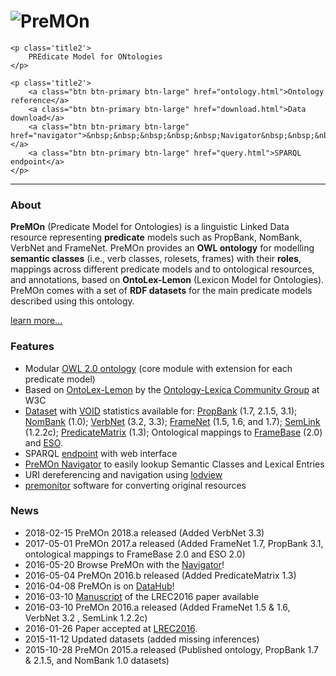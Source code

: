 <div class="well sidebar" id="well-home">
    <h1>
        <img src='images/premon-big.png' alt='PreMOn' title='PreMOn' />
    </h1>

    <p class='title2'>
        PREdicate Model for ONtologies
    </p>

    <p class='title2'>
        <a class="btn btn-primary btn-large" href="ontology.html">Ontology reference</a>
        <a class="btn btn-primary btn-large" href="download.html">Data download</a>
        <a class="btn btn-primary btn-large" href="navigator">&nbsp;&nbsp;&nbsp;&nbsp;&nbsp;Navigator&nbsp;&nbsp;&nbsp;&nbsp;&nbsp;</a>
        <a class="btn btn-primary btn-large" href="query.html">SPARQL endpoint</a>
    </p>
</div>

---------------------------------------

### About

**PreMOn** (Predicate Model for Ontologies) is a linguistic Linked Data resource representing **predicate** models such as PropBank, NomBank, VerbNet and FrameNet.
PreMOn provides an **OWL ontology** for modelling **semantic classes** (i.e., verb classes, rolesets, frames) with their **roles**, mappings across different predicate models and to ontological resources, and annotations, based on **OntoLex-Lemon** (Lexicon Model for Ontologies). PreMOn comes with a set of **RDF datasets** for the main predicate models described using this ontology.

[learn more...](overview.html)

### Features

- Modular [OWL 2.0 ontology](ontology.html) (core module with extension for each predicate model)
- Based on [OntoLex-Lemon](hhttps://www.w3.org/2016/05/ontolex/) by the [Ontology-Lexica Community Group](https://www.w3.org/community/ontolex/) at W3C
- [Dataset](download.html) with [VOID](http://www.w3.org/TR/void/) statistics available for: 
[PropBank](https://verbs.colorado.edu/~mpalmer/projects/ace.html) (1.7, 2.1.5, 3.1); 
[NomBank](https://verbs.colorado.edu/~mpalmer/projects/ace.html) (1.0);
[VerbNet](https://verbs.colorado.edu/~mpalmer/projects/verbnet.html) (3.2, 3.3);
[FrameNet](https://framenet.icsi.berkeley.edu/fndrupal/) (1.5, 1.6, and 1.7); 
[SemLink](https://verbs.colorado.edu/semlink/) (1.2.2c); 
[PredicateMatrix](http://adimen.si.ehu.es/web/PredicateMatrix) (1.3); 
Ontological mappings to [FrameBase](https://framebase.org/) (2.0) and [ESO](https://github.com/newsreader/eso/).
- SPARQL [endpoint](query.html) with web interface
- [PreMOn Navigator](navigator/) to easily lookup Semantic Classes and Lexical Entries
- URI dereferencing and navigation using [lodview](https://github.com/dvcama/LodView)
- [premonitor](premonitor.html) software for converting original resources

### News
- 2018-02-15 PreMOn 2018.a released (Added VerbNet 3.3)
- 2017-05-01 PreMOn 2017.a released (Added FrameNet 1.7, PropBank 3.1, ontological mappings to FrameBase 2.0 and ESO 2.0)
- 2016-05-20 Browse PreMOn with the [Navigator](navigator/)!
- 2016-05-04 PreMOn 2016.b released (Added PredicateMatrix 1.3)
- 2016-04-08 PreMOn is on [DataHub](https://datahub.io/dataset/premon)!
- 2016-03-10 [Manuscript](https://dkm-static.fbk.eu/people/rospocher/files/pubs/2016lrec1.pdf) of the LREC2016 paper available
- 2016-03-10 PreMOn 2016.a released (Added FrameNet 1.5 & 1.6, VerbNet 3.2 , SemLink 1.2.2c)
- 2016-01-26 Paper accepted at [LREC2016](http://lrec2016.lrec-conf.org/en/).
- 2015-11-12 Updated datasets (added missing inferences)
- 2015-10-28 PreMOn 2015.a released (Published ontology, PropBank 1.7 & 2.1.5, and NomBank 1.0 datasets)
